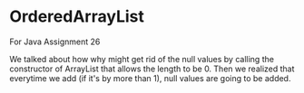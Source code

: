 # OrderedArrayList

For Java Assignment 26

We talked about how why might get rid of the null values by calling the constructor of ArrayList that allows the length to be 0. Then we realized that everytime we add (if it's by more than 1), null values are going to be added. 
